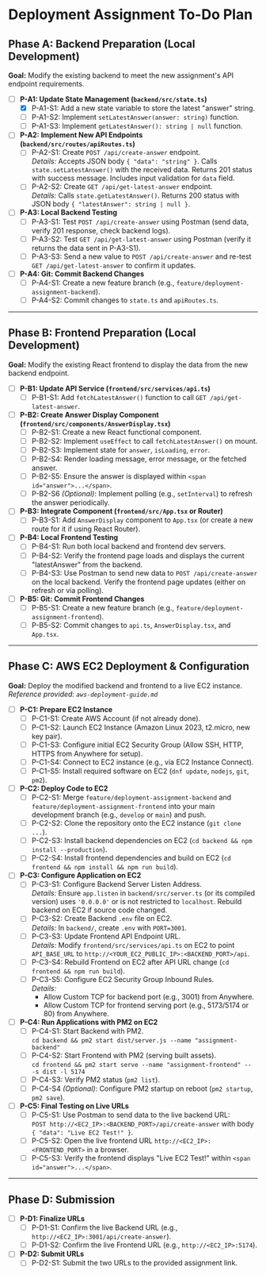 # Deployment Assignment To-Do Plan

## Phase A: Backend Preparation (Local Development)
**Goal:** Modify the existing backend to meet the new assignment's API endpoint requirements.

- [ ] **P-A1: Update State Management (`backend/src/state.ts`)**
  - [x] P-A1-S1: Add a new state variable to store the latest "answer" string.
  - [ ] P-A1-S2: Implement `setLatestAnswer(answer: string)` function.
  - [ ] P-A1-S3: Implement `getLatestAnswer(): string | null` function.

- [ ] **P-A2: Implement New API Endpoints (`backend/src/routes/apiRoutes.ts`)**
  - [ ] P-A2-S1: Create `POST /api/create-answer` endpoint.  
    *Details:* Accepts JSON body `{ "data": "string" }`. Calls `state.setLatestAnswer()` with the received data. Returns 201 status with success message. Includes input validation for `data` field.
  - [ ] P-A2-S2: Create `GET /api/get-latest-answer` endpoint.  
    *Details:* Calls `state.getLatestAnswer()`. Returns 200 status with JSON body `{ "latestAnswer": string | null }`.

- [ ] **P-A3: Local Backend Testing**
  - [ ] P-A3-S1: Test `POST /api/create-answer` using Postman (send data, verify 201 response, check backend logs).
  - [ ] P-A3-S2: Test `GET /api/get-latest-answer` using Postman (verify it returns the data sent in P-A3-S1).
  - [ ] P-A3-S3: Send a new value to `POST /api/create-answer` and re-test `GET /api/get-latest-answer` to confirm it updates.

- [ ] **P-A4: Git: Commit Backend Changes**
  - [ ] P-A4-S1: Create a new feature branch (e.g., `feature/deployment-assignment-backend`).
  - [ ] P-A4-S2: Commit changes to `state.ts` and `apiRoutes.ts`.

---

## Phase B: Frontend Preparation (Local Development)
**Goal:** Modify the existing React frontend to display the data from the new backend endpoint.

- [ ] **P-B1: Update API Service (`frontend/src/services/api.ts`)**
  - [ ] P-B1-S1: Add `fetchLatestAnswer()` function to call `GET /api/get-latest-answer`.

- [ ] **P-B2: Create Answer Display Component (`frontend/src/components/AnswerDisplay.tsx`)**
  - [ ] P-B2-S1: Create a new React functional component.
  - [ ] P-B2-S2: Implement `useEffect` to call `fetchLatestAnswer()` on mount.
  - [ ] P-B2-S3: Implement state for `answer`, `isLoading`, `error`.
  - [ ] P-B2-S4: Render loading message, error message, or the fetched answer.
  - [ ] P-B2-S5: Ensure the answer is displayed within `<span id="answer">...</span>`.
  - [ ] P-B2-S6 _(Optional)_: Implement polling (e.g., `setInterval`) to refresh the answer periodically.

- [ ] **P-B3: Integrate Component (`frontend/src/App.tsx` or Router)**
  - [ ] P-B3-S1: Add `AnswerDisplay` component to `App.tsx` (or create a new route for it if using React Router).

- [ ] **P-B4: Local Frontend Testing**
  - [ ] P-B4-S1: Run both local backend and frontend dev servers.
  - [ ] P-B4-S2: Verify the frontend page loads and displays the current "latestAnswer" from the backend.
  - [ ] P-B4-S3: Use Postman to send new data to `POST /api/create-answer` on the local backend. Verify the frontend page updates (either on refresh or via polling).

- [ ] **P-B5: Git: Commit Frontend Changes**
  - [ ] P-B5-S1: Create a new feature branch (e.g., `feature/deployment-assignment-frontend`).
  - [ ] P-B5-S2: Commit changes to `api.ts`, `AnswerDisplay.tsx`, and `App.tsx`.

---

## Phase C: AWS EC2 Deployment & Configuration
**Goal:** Deploy the modified backend and frontend to a live EC2 instance.  
_Reference provided: `aws-deployment-guide.md`_

- [ ] **P-C1: Prepare EC2 Instance**
  - [ ] P-C1-S1: Create AWS Account (if not already done).
  - [ ] P-C1-S2: Launch EC2 Instance (Amazon Linux 2023, t2.micro, new key pair).
  - [ ] P-C1-S3: Configure initial EC2 Security Group (Allow SSH, HTTP, HTTPS from Anywhere for setup).
  - [ ] P-C1-S4: Connect to EC2 instance (e.g., via EC2 Instance Connect).
  - [ ] P-C1-S5: Install required software on EC2 (`dnf update`, `nodejs`, `git`, `pm2`).

- [ ] **P-C2: Deploy Code to EC2**
  - [ ] P-C2-S1: Merge `feature/deployment-assignment-backend` and `feature/deployment-assignment-frontend` into your main development branch (e.g., `develop` or `main`) and push.
  - [ ] P-C2-S2: Clone the repository onto the EC2 instance (`git clone ...`).
  - [ ] P-C2-S3: Install backend dependencies on EC2 (`cd backend && npm install --production`).
  - [ ] P-C2-S4: Install frontend dependencies and build on EC2 (`cd frontend && npm install && npm run build`).

- [ ] **P-C3: Configure Application on EC2**
  - [ ] P-C3-S1: Configure Backend Server Listen Address.  
    *Details:* Ensure `app.listen` in `backend/src/server.ts` (or its compiled version) uses `'0.0.0.0'` or is not restricted to `localhost`. Rebuild backend on EC2 if source code changed.
  - [ ] P-C3-S2: Create Backend `.env` file on EC2.  
    *Details:* In `backend/`, create `.env` with `PORT=3001`.
  - [ ] P-C3-S3: Update Frontend API Endpoint URL.  
    *Details:* Modify `frontend/src/services/api.ts` on EC2 to point `API_BASE_URL` to `http://<YOUR_EC2_PUBLIC_IP>:<BACKEND_PORT>/api`.
  - [ ] P-C3-S4: Rebuild Frontend on EC2 after API URL change (`cd frontend && npm run build`).
  - [ ] P-C3-S5: Configure EC2 Security Group Inbound Rules.  
    *Details:*  
    - Allow Custom TCP for backend port (e.g., 3001) from Anywhere.  
    - Allow Custom TCP for frontend serving port (e.g., 5173/5174 or 80) from Anywhere.

- [ ] **P-C4: Run Applications with PM2 on EC2**
  - [ ] P-C4-S1: Start Backend with PM2.  
    `cd backend && pm2 start dist/server.js --name "assignment-backend"`
  - [ ] P-C4-S2: Start Frontend with PM2 (serving built assets).  
    `cd frontend && pm2 start serve --name "assignment-frontend" -- -s dist -l 5174`
  - [ ] P-C4-S3: Verify PM2 status (`pm2 list`).
  - [ ] P-C4-S4 _(Optional)_: Configure PM2 startup on reboot (`pm2 startup`, `pm2 save`).

- [ ] **P-C5: Final Testing on Live URLs**
  - [ ] P-C5-S1: Use Postman to send data to the live backend URL:  
    `POST http://<EC2_IP>:<BACKEND_PORT>/api/create-answer` with body `{ "data": "Live EC2 Test!" }`.
  - [ ] P-C5-S2: Open the live frontend URL `http://<EC2_IP>:<FRONTEND_PORT>` in a browser.
  - [ ] P-C5-S3: Verify the frontend displays "Live EC2 Test!" within `<span id="answer">...</span>`.

---

## Phase D: Submission
- [ ] **P-D1: Finalize URLs**
  - [ ] P-D1-S1: Confirm the live Backend URL (e.g., `http://<EC2_IP>:3001/api/create-answer`).
  - [ ] P-D1-S2: Confirm the live Frontend URL (e.g., `http://<EC2_IP>:5174`).

- [ ] **P-D2: Submit URLs**
  - [ ] P-D2-S1: Submit the two URLs to the provided assignment link.
